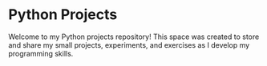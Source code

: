 # Python Projects

Welcome to my Python projects repository! This space was created to store and share my small projects, experiments, and exercises as I develop my programming skills.
